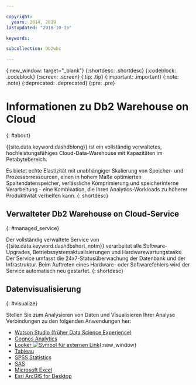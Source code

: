 ```yaml
---

copyright:
  years: 2014, 2019
lastupdated: "2018-10-15"

keywords:

subcollection: Db2whc

---
```


<!-- Attribute definitions --> 
{:new_window: target="_blank"}
{:shortdesc: .shortdesc}
{:codeblock: .codeblock}
{:screen: .screen}
{:tip: .tip}
{:important: .important}
{:note: .note}
{:deprecated: .deprecated}
{:pre: .pre}

# Informationen zu Db2 Warehouse on Cloud
{: #about}

{{site.data.keyword.dashdblong}} ist ein vollständig verwaltetes, hochleistungsfähiges Cloud-Data-Warehouse mit Kapazitäten im Petabytebereich.

Es bietet echte Elastizität mit unabhängiger Skalierung von Speicher- und Prozessorressourcen, einen in hohem Maße optimierten Spaltendatenspeicher, verlässliche Komprimierung und speicherinterne Verarbeitung - eine Kombination, die Ihren Analytics-Workloads zu höherer Produktivität verhelfen kann.
{: shortdesc}

## Verwalteter Db2 Warehouse on Cloud-Service
{: #managed_service}

Der vollständig verwaltete Service von {{site.data.keyword.dashdbshort_notm}} verarbeitet alle Software-Upgrades, Betriebssystemaktualisierungen und Hardwarewartungstasks. Der Service umfasst die 24x7-Statusüberwachung der Datenbank und der Infrastruktur. Beim Auftreten eines Hardware- oder Softwarefehlers wird der Service automatisch neu gestartet.
{: shortdesc}

<!-- ## Provisioning of Db2 Warehouse on Cloud
{: #whse_provision}

The {{site.data.keyword.dashdbshort_notm}} database can be provisioned on {{site.data.keyword.BluSoftlayer_full}} and for AWS.
{: shortdesc}

If you want to have the data warehouse provisioned for AWS, select the **MPP Small for AWS** plan. -->

## Datenvisualisierung
{: #visualize}

Stellen Sie zum Analysieren von Daten und Visualisieren Ihrer Analyse Verbindungen zu den folgenden Anwendungen her:

- [Watson Studio (früher Data Science Experience)](/docs/services/Db2whc/connecting/data_sci.html#watson_studio)
- [Cognos Analytics](/docs/services/Db2whc/connecting/vis_bi.html#cognos)
- [Looker ![Symbol für externen Link](../../icons/launch-glyph.svg "Symbol für externen Link")](https://docs.looker.com/setup-and-management/connecting-to-db){:new_window}
- [Tableau](/docs/services/Db2whc/connecting/vis_bi.html#tableau)
- [SPSS Statistics](/docs/services/Db2whc/connecting/data_sci.html#spss_stats)
- [SAS](/docs/services/Db2whc/connecting/data_sci.html#sas)
- [Microsoft Excel](/docs/services/Db2whc/connecting/vis_bi.html#excel)
- [Esri ArcGIS for Desktop](/docs/services/Db2whc/connecting/vis_bi.html#esri_arcgis)


